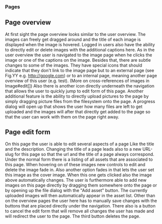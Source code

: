 ### Pages

## Page overview
At first sight the page overview looks similar to the user overview. The images can freely get dragged around and the title of each image is displayed when the image is hovered. Logged in users also have the ability to directly edit or delete images with the additional captions here. As in the user overview the user is navigated to the image page when he clicks the image or one of the captions on the image.
Besides that, there are subtle changes to some of the images. They have special icons that should indicate that they don't link to the image page but to an external page (see Fig.YY e.g. http://google.com) or to an internal page, meaning another page overview of this user (e.g. test). (More on cross-references of images in Image#edit[])
Also there is another icon directly underneath the navigation that allows the user to quickly jump to edit form of this page.
Another additional feature is the ability to directly upload pictures to the page by simply dragging picture files from the filesystem onto the page. A progress dialog will open up that shows the user how many files are left to get uploaded and the images will after that directly get added to the page so that the user can work with them on the page right away.

## Page edit form
On this page the user is able to edit several aspects of a page Like the title and the description. Changing the title of a page leads also to a new URL-slug for this page so that the url and the title of a page always correspond. Under the normal form there is a listing of all assets that are associated to this page. When hovering on of these images new controls to edit and delete the image fade in. Also another option fades in that lets the user set this image as the cover image. When this one gets clicked also the image above automatically changes.
The user is furthermore able to add new images on this page directly by dragging them somewhere onto the page or by opening up the file dialog with the "Add asset" button. The currently uploaded images will then automatically appear in the asset list.
Other than on the overview pages the user here has to manually save changes with the buttons that are placed directly under the navigation. There also is a button to cancel the edit form that will remove all changes the user has made and will redirect the user to the page. The third button deletes the page.